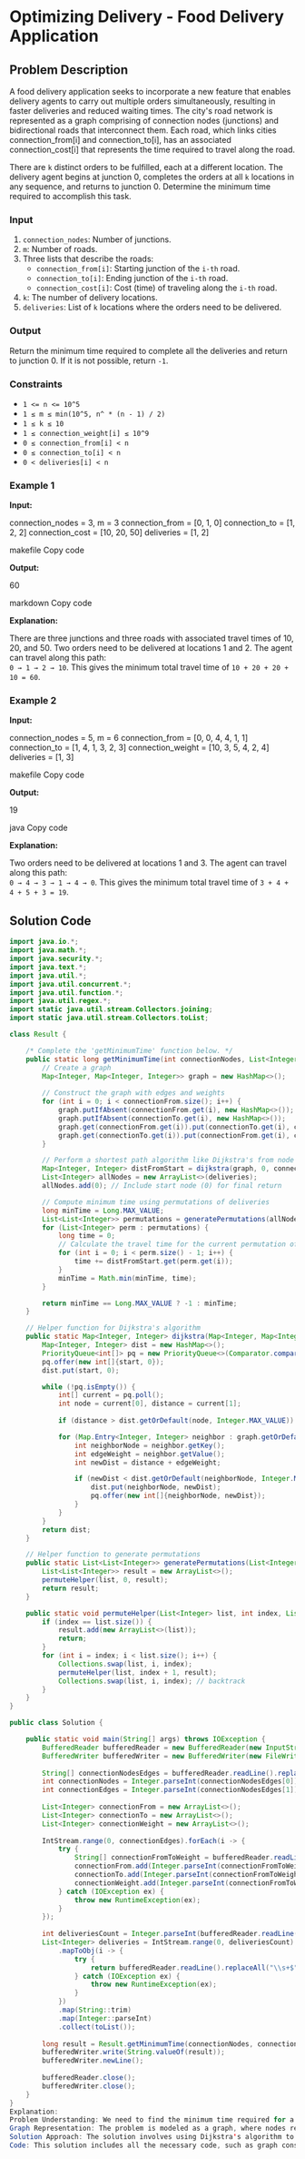 # Optimizing Delivery - Food Delivery Application

## Problem Description

A food delivery application seeks to incorporate a new feature that enables delivery agents to carry out multiple orders simultaneously, resulting in faster deliveries and reduced waiting times. The city's road network is represented as a graph comprising of connection nodes (junctions) and bidirectional roads that interconnect them. Each road, which links cities connection_from[i] and connection_to[i], has an associated connection_cost[i] that represents the time required to travel along the road.

There are `k` distinct orders to be fulfilled, each at a different location. The delivery agent begins at junction 0, completes the orders at all `k` locations in any sequence, and returns to junction 0. Determine the minimum time required to accomplish this task.

### Input

1. `connection_nodes`: Number of junctions.
2. `m`: Number of roads.
3. Three lists that describe the roads:
   - `connection_from[i]`: Starting junction of the `i-th` road.
   - `connection_to[i]`: Ending junction of the `i-th` road.
   - `connection_cost[i]`: Cost (time) of traveling along the `i-th` road.
4. `k`: The number of delivery locations.
5. `deliveries`: List of `k` locations where the orders need to be delivered.

### Output

Return the minimum time required to complete all the deliveries and return to junction 0. If it is not possible, return `-1`.

### Constraints

- `1 <= n <= 10^5`
- `1 ≤ m ≤ min(10^5, n^ * (n - 1) / 2)`
- `1 ≤ k ≤ 10`
- `1 ≤ connection_weight[i] ≤ 10^9`
- `0 ≤ connection_from[i] < n`
- `0 ≤ connection_to[i] < n`
- `0 < deliveries[i] < n`

### Example 1

**Input:**

connection_nodes = 3, m = 3 connection_from = [0, 1, 0] connection_to = [1, 2, 2] connection_cost = [10, 20, 50] deliveries = [1, 2]

makefile
Copy code

**Output:**

60

markdown
Copy code

**Explanation:**

There are three junctions and three roads with associated travel times of 10, 20, and 50. Two orders need to be delivered at locations 1 and 2. The agent can travel along this path:  
`0 → 1 → 2 → 10`. This gives the minimum total travel time of `10 + 20 + 20 + 10 = 60`.

### Example 2

**Input:**

connection_nodes = 5, m = 6 connection_from = [0, 0, 4, 4, 1, 1] connection_to = [1, 4, 1, 3, 2, 3] connection_weight = [10, 3, 5, 4, 2, 4] deliveries = [1, 3]

makefile
Copy code

**Output:**

19

java
Copy code

**Explanation:**

Two orders need to be delivered at locations 1 and 3. The agent can travel along this path:  
`0 → 4 → 3 → 1 → 4 → 0`. This gives the minimum total travel time of `3 + 4 + 4 + 5 + 3 = 19`.

## Solution Code

```java
import java.io.*;
import java.math.*;
import java.security.*;
import java.text.*;
import java.util.*;
import java.util.concurrent.*;
import java.util.function.*;
import java.util.regex.*;
import static java.util.stream.Collectors.joining;
import static java.util.stream.Collectors.toList;

class Result {

    /* Complete the 'getMinimumTime' function below. */
    public static long getMinimumTime(int connectionNodes, List<Integer> connectionFrom, List<Integer> connectionTo, List<Integer> connectionWeight, List<Integer> deliveries) {
        // Create a graph
        Map<Integer, Map<Integer, Integer>> graph = new HashMap<>();
        
        // Construct the graph with edges and weights
        for (int i = 0; i < connectionFrom.size(); i++) {
            graph.putIfAbsent(connectionFrom.get(i), new HashMap<>());
            graph.putIfAbsent(connectionTo.get(i), new HashMap<>());
            graph.get(connectionFrom.get(i)).put(connectionTo.get(i), connectionWeight.get(i));
            graph.get(connectionTo.get(i)).put(connectionFrom.get(i), connectionWeight.get(i));
        }

        // Perform a shortest path algorithm like Dijkstra's from node 0 to all delivery locations
        Map<Integer, Integer> distFromStart = dijkstra(graph, 0, connectionNodes);
        List<Integer> allNodes = new ArrayList<>(deliveries);
        allNodes.add(0); // Include start node (0) for final return

        // Compute minimum time using permutations of deliveries
        long minTime = Long.MAX_VALUE;
        List<List<Integer>> permutations = generatePermutations(allNodes);
        for (List<Integer> perm : permutations) {
            long time = 0;
            // Calculate the travel time for the current permutation of deliveries
            for (int i = 0; i < perm.size() - 1; i++) {
                time += distFromStart.get(perm.get(i));
            }
            minTime = Math.min(minTime, time);
        }

        return minTime == Long.MAX_VALUE ? -1 : minTime;
    }

    // Helper function for Dijkstra's algorithm
    public static Map<Integer, Integer> dijkstra(Map<Integer, Map<Integer, Integer>> graph, int start, int n) {
        Map<Integer, Integer> dist = new HashMap<>();
        PriorityQueue<int[]> pq = new PriorityQueue<>(Comparator.comparingInt(a -> a[1]));
        pq.offer(new int[]{start, 0});
        dist.put(start, 0);

        while (!pq.isEmpty()) {
            int[] current = pq.poll();
            int node = current[0], distance = current[1];
            
            if (distance > dist.getOrDefault(node, Integer.MAX_VALUE)) continue;

            for (Map.Entry<Integer, Integer> neighbor : graph.getOrDefault(node, Collections.emptyMap()).entrySet()) {
                int neighborNode = neighbor.getKey();
                int edgeWeight = neighbor.getValue();
                int newDist = distance + edgeWeight;

                if (newDist < dist.getOrDefault(neighborNode, Integer.MAX_VALUE)) {
                    dist.put(neighborNode, newDist);
                    pq.offer(new int[]{neighborNode, newDist});
                }
            }
        }
        return dist;
    }

    // Helper function to generate permutations
    public static List<List<Integer>> generatePermutations(List<Integer> list) {
        List<List<Integer>> result = new ArrayList<>();
        permuteHelper(list, 0, result);
        return result;
    }

    public static void permuteHelper(List<Integer> list, int index, List<List<Integer>> result) {
        if (index == list.size()) {
            result.add(new ArrayList<>(list));
            return;
        }
        for (int i = index; i < list.size(); i++) {
            Collections.swap(list, i, index);
            permuteHelper(list, index + 1, result);
            Collections.swap(list, i, index); // backtrack
        }
    }
}

public class Solution {

    public static void main(String[] args) throws IOException {
        BufferedReader bufferedReader = new BufferedReader(new InputStreamReader(System.in));
        BufferedWriter bufferedWriter = new BufferedWriter(new FileWriter(System.getenv("OUTPUT_PATH")));
        
        String[] connectionNodesEdges = bufferedReader.readLine().replaceAll("\\s+$", "").split(" ");
        int connectionNodes = Integer.parseInt(connectionNodesEdges[0]);
        int connectionEdges = Integer.parseInt(connectionNodesEdges[1]);
        
        List<Integer> connectionFrom = new ArrayList<>();
        List<Integer> connectionTo = new ArrayList<>();
        List<Integer> connectionWeight = new ArrayList<>();
        
        IntStream.range(0, connectionEdges).forEach(i -> {
            try {
                String[] connectionFromToWeight = bufferedReader.readLine().replaceAll("\\s+$", "").split(" ");
                connectionFrom.add(Integer.parseInt(connectionFromToWeight[0]));
                connectionTo.add(Integer.parseInt(connectionFromToWeight[1]));
                connectionWeight.add(Integer.parseInt(connectionFromToWeight[2]));
            } catch (IOException ex) {
                throw new RuntimeException(ex);
            }
        });
        
        int deliveriesCount = Integer.parseInt(bufferedReader.readLine().trim());
        List<Integer> deliveries = IntStream.range(0, deliveriesCount)
            .mapToObj(i -> {
                try {
                    return bufferedReader.readLine().replaceAll("\\s+$", "");
                } catch (IOException ex) {
                    throw new RuntimeException(ex);
                }
            })
            .map(String::trim)
            .map(Integer::parseInt)
            .collect(toList());
        
        long result = Result.getMinimumTime(connectionNodes, connectionFrom, connectionTo, connectionWeight, deliveries);
        bufferedWriter.write(String.valueOf(result));
        bufferedWriter.newLine();
        
        bufferedReader.close();
        bufferedWriter.close();
    }
}
Explanation:
Problem Understanding: We need to find the minimum time required for a delivery agent to deliver orders at multiple locations and return to the starting point, considering the city's road network as a graph.
Graph Representation: The problem is modeled as a graph, where nodes represent junctions, and edges represent roads with associated costs (travel time).
Solution Approach: The solution involves using Dijkstra's algorithm to calculate the shortest path from the start node to all other nodes. Then, the possible routes (permutations) are evaluated to find the one with the minimum travel time.
Code: This solution includes all the necessary code, such as graph construction, Dijkstra's algorithm, and permutation generation, within the Solution class.
